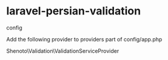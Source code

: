 # laravel-persian-validation

config 

Add the following provider to providers part of config/app.php

Shenoto\Validation\ValidationServiceProvider
